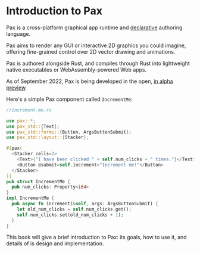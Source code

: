 # Introduction to Pax

Pax is a cross-platform graphical app runtime and [declarative](https://docs.pax-lang.org/reference-designability.html) authoring language.  

Pax aims to render any GUI or interactive 2D graphics you could imagine, offering fine-grained control over 2D vector drawing and animations.

Pax is authored alongside Rust, and compiles through Rust into lightweight native executables or WebAssembly-powered Web apps.

As of September 2022, Pax is being developed in the open, [in alpha preview](./status-sept-2022.md).  

Here's a simple Pax component called `IncrementMe`:

```rust
//increment-me.rs

use pax::*;
use pax_std::{Text};
use pax_std::forms::{Button, ArgsButtonSubmit};
use pax_std::layout::{Stacker};

#[pax(
  <Stacker cells=2>
    <Text>{"I have been clicked " + self.num_clicks + " times."}</Text>
    <Button @submit=self.increment>"Increment me!"</Button>
  </Stacker>
)] 
pub struct IncrementMe {
  pub num_clicks: Property<i64>
}
impl IncrementMe {
  pub async fn increment(&self, args: ArgsButtonSubmit) {
    let old_num_clicks = self.num_clicks.get();
    self.num_clicks.set(old_num_clicks + 1);
  }
}

```

This book will give a brief introduction to Pax: its goals, how to use it, and details of is design and implementation.
